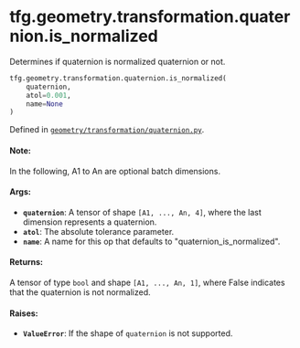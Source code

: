 <div itemscope itemtype="http://developers.google.com/ReferenceObject">
<meta itemprop="name" content="tfg.geometry.transformation.quaternion.is_normalized" />
<meta itemprop="path" content="Stable" />
</div>

# tfg.geometry.transformation.quaternion.is_normalized

Determines if quaternion is normalized quaternion or not.

``` python
tfg.geometry.transformation.quaternion.is_normalized(
    quaternion,
    atol=0.001,
    name=None
)
```



Defined in [`geometry/transformation/quaternion.py`](https://github.com/tensorflow/graphics/blob/master/tensorflow_graphics/geometry/transformation/quaternion.py).

<!-- Placeholder for "Used in" -->

#### Note:

In the following, A1 to An are optional batch dimensions.


#### Args:

* <b>`quaternion`</b>:  A tensor of shape `[A1, ..., An, 4]`, where the last dimension
  represents a quaternion.
* <b>`atol`</b>: The absolute tolerance parameter.
* <b>`name`</b>: A name for this op that defaults to "quaternion_is_normalized".


#### Returns:

A tensor of type `bool` and shape `[A1, ..., An, 1]`, where False indicates
that the quaternion is not normalized.


#### Raises:

* <b>`ValueError`</b>: If the shape of `quaternion` is not supported.